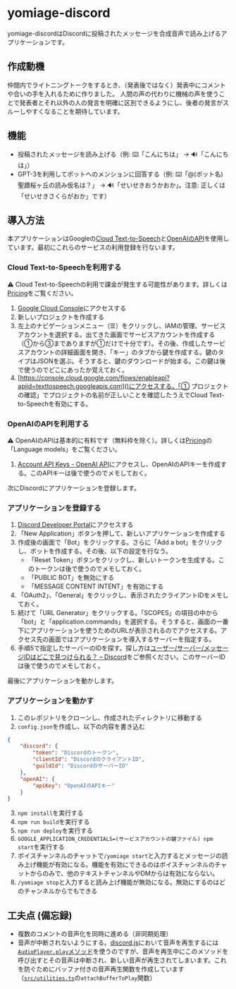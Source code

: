 # yomiage-discord
yomiage-discordはDiscordに投稿されたメッセージを合成音声で読み上げるアプリケーションです。

## 作成動機
仲間内でライトニングトークをするとき、（発表後ではなく）発表中にコメントや合いの手を入れるために作りました。
人間の声の代わりに機械の声を使うことで発表者とそれ以外の人の発言を明確に区別できるようにし、後者の発言がスルーしやすくなることを期待しています。

## 機能
- 投稿されたメッセージを読み上げる（例: ⌨️「こんにちは」 → 🔊「こんにちは」）
- GPT-3を利用してボットへのメンションに回答する（例: ⌨️「@(ボット名) 聖蹟桜ヶ丘の読み仮名は？」 → 🔊「せいせきおうかおか」。注意: 正しくは「せいせきさくらがおか」です）

## 導入方法
本アプリケーションはGoogleの[Cloud Text-to-Speech](https://cloud.google.com/text-to-speech)と[OpenAIのAPI](https://openai.com/api/)を使用しています。最初にこれらのサービスの利用登録を行ないます。

### Cloud Text-to-Speechを利用する
⚠️ Cloud Text-to-Speechの利用で課金が発生する可能性があります。詳しくは[Pricing](https://cloud.google.com/text-to-speech/pricing)をご覧ください。

1. [Google Cloud Console](https://console.cloud.google.com)にアクセスする
2. 新しいプロジェクトを作成する
3. 左上のナビゲーションメニュー（☰）をクリックし、IAMの管理、サービスアカウントを選択する。出てきた画面でサービスアカウントを作成する（①から③までありますが①だけで十分です）。その後、作成したサービスアカウントの詳細画面を開き、「キー」のタブから鍵を作成する。鍵のタイプはJSONを選ぶ。そうすると、鍵のダウンロードが始まる。この鍵は後で使うのでどこにあったか覚えておく。
4. [https://console.cloud.google.com/flows/enableapi?apiid=texttospeech.googleapis.com]()にアクセスする。「① プロジェクトの確認」でプロジェクトの名前が正しいことを確認したうえでCloud Text-to-Speechを有効にする。

### OpenAIのAPIを利用する
⚠️ OpenAIのAPIは基本的に有料です（無料枠を除く）。詳しくは[Pricing](https://openai.com/api/pricing/)の「Language models」をご覧ください。

1. [Account API Keys - OpenAI API](https://beta.openai.com/account/api-keys)にアクセスし、OpenAIのAPIキーを作成する。このAPIキーは後で使うのでメモしておく。

次にDiscordにアプリケーションを登録します。

### アプリケーションを登録する
1. [Discord Developer Portal](https://discord.com/developers/applications)にアクセスする
2. 「New Application」ボタンを押して、新しいアプリケーションを作成する
3. 作成後の画面で「Bot」をクリックする。さらに「Add a bot」をクリックし、ボットを作成する。その後、以下の設定を行なう。
    - 「Reset Token」ボタンをクリックし、新しいトークンを生成する。このトークンは後で使うのでメモしておく。
    - 「PUBLIC BOT」を無効にする
    - 「MESSAGE CONTENT INTENT」を有効にする
4. 「OAuth2」、「General」をクリックし、表示されたクライアントIDをメモしておく。
5. 続けて「URL Generator」をクリックする。「SCOPES」の項目の中から「bot」と「application.commands」を選択する。そうすると、画面の一番下にアプリケーションを使うためのURLが表示されるのでアクセスする。アクセス先の画面ではアプリケーションを導入するサーバーを指定する。
6. 手順5で指定したサーバーのIDを探す。探し方は[ユーザー/サーバー/メッセージIDはどこで見つけられる？ – Discord](https://support.discord.com/hc/ja/articles/206346498-%E3%83%A6%E3%83%BC%E3%82%B6%E3%83%BC-%E3%82%B5%E3%83%BC%E3%83%90%E3%83%BC-%E3%83%A1%E3%83%83%E3%82%BB%E3%83%BC%E3%82%B8ID%E3%81%AF%E3%81%A9%E3%81%93%E3%81%A7%E8%A6%8B%E3%81%A4%E3%81%91%E3%82%89%E3%82%8C%E3%82%8B-)をご参照ください。このサーバーIDは後で使うのでメモしておく。

最後にアプリケーションを動かします。

### アプリケーションを動かす
1. このレポジトリをクローンし、作成されたディレクトリに移動する
2. `config.json`を作成し、以下の内容を書き込む
```json
{
    "discord": {
        "token": "Discordのトークン",
        "clientId": "DiscordのクライアントID",
        "guildId": "DiscordのサーバーID"
    },
    "openAI": {
        "apiKey": "OpenAIのAPIキー"
    }
}
```
3. `npm install`を実行する
4. `npm run build`を実行する
5. `npm run deploy`を実行する
6. `GOOGLE_APPLICATION_CREDENTIALS=(サービスアカウントの鍵ファイル) npm start`を実行する
7. ボイスチャンネルのチャットで`/yomiage start`と入力するとメッセージの読み上げ機能が有効になる。機能を有効にできるのはボイスチャンネルのチャットからのみで、他のテキストチャンネルやDMからは有効にならない。
8. `/yomiage stop`と入力すると読み上げ機能が無効になる。無効にするのはどのチャンネルからでもできる

## 工夫点 (備忘録)
- 複数のコメントの音声化を同時に進める（非同期処理）
- 音声が中断されないようにする。[discord.js](https://discord.js.org/#/)において音声を再生するには[`AudioPlayer.play`メソッド](https://discord.js.org/#/docs/voice/main/class/AudioPlayer?scrollTo=play)を使うのですが、音声を再生中にこのメソッドを呼び出すとその音声は中断され、新しい音声が再生されてしまいます。これを防ぐためにバッファ付きの音声再生関数を作成しています（[`src/utilities.ts`](src/utilities.ts)の`attachBufferToPlay`関数）
